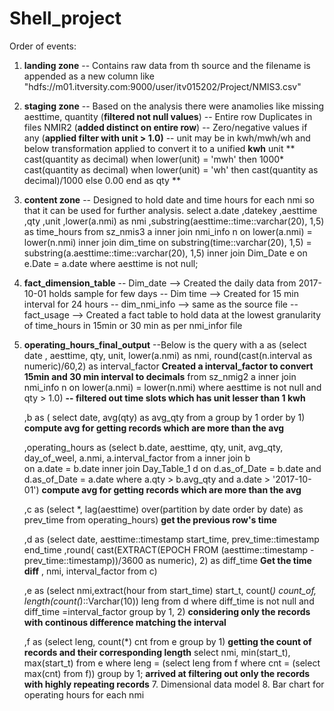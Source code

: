 # Shell_project
Order of events:

1. **landing zone**
   -- Contains raw data from th source and the filename is appended as a new column like     
      "hdfs://m01.itversity.com:9000/user/itv015202/Project/NMIS3.csv" 
2. **staging zone**
   -- Based on the analysis there were anamolies like missing aesttime, quantity (**filtered not null values**)
   -- Entire row Duplicates in files NMIR2 (**added distinct on entire row**)
   -- Zero/negative values if any (**applied filter with unit > 1.0)**
   -- unit may be in kwh/mwh/wh and below transformation applied to convert it to a unified **kwh** unit
   ** cast(quantity as decimal)
    when lower(unit) = 'mwh' then 1000* cast(quantity as decimal)
    when lower(unit) = 'wh' then cast(quantity as decimal)/1000 
    else  0.00 end as qty **
   
4. **content zone**
   -- Designed to hold date and time hours for each nmi so that it can be used for further analysis.
   select  a.date
   ,datekey
   ,aesttime
   ,qty
   ,unit
   ,lower(a.nmi) as nmi
   ,substring(aesttime::time::varchar(20), 1,5) as time_hours
   from sz_nmis3 a inner join
   nmi_info n on lower(a.nmi) = lower(n.nmi) 
   inner join dim_time on substring(time::varchar(20), 1,5) = substring(a.aesttime::time::varchar(20), 1,5)
   inner join Dim_Date e on e.Date = a.date
   where aesttime is not null;
   
5. **fact_dimension_table**
   -- Dim_date  --> Created the daily data from 2017-10-01 holds sample for few days
   -- Dim time  --> Created for 15 min interval for 24 hours
   -- dim_nmi_info  --> same as the source file
   -- fact_usage --> Created a fact table to hold data at the lowest granularity of time_hours in 15min or 30 min as per nmi_infor file
6. **operating_hours_final_output**
   --Below is the query 
   with a as (select  date , 
   aesttime,
   qty, 
   unit,
   lower(a.nmi) as nmi,
   round(cast(n.interval as numeric)/60,2) as interval_factor **Created a interval_factor to convert 15min and 30 min interval to decimals**
   from sz_nmig2 a inner join nmi_info n on lower(a.nmi) = lower(n.nmi) 
   where aesttime is not null 
   and qty > 1.0) **-- filtered out time slots which has unit lesser than 1 kwh**
   
   ,b as (
   select date, avg(qty) as avg_qty from a group by 1 order by 1) **compute avg for getting records which are more than the avg**
   
   ,operating_hours as 
   (select b.date, aesttime, qty, unit, avg_qty, day_of_weel, a.nmi, a.interval_factor
   from a inner join b  
   on a.date = b.date
   inner join Day_Table_1 d
   on d.as_of_Date = b.date
   and d.as_of_Date = a.date
   where a.qty > b.avg_qty and a.date > '2017-10-01') **compute avg for getting records which are more than the avg**
   
   ,c as (select *, lag(aesttime) over(partition by date order by date) 
   as prev_time from operating_hours) **get the previous row's time** 
   
   ,d as (select date,
   aesttime::timestamp start_time, prev_time::timestamp end_time
   ,round( cast(EXTRACT(EPOCH FROM (aesttime::timestamp - prev_time::timestamp))/3600 as numeric), 2) as diff_time **Get the time diff**
   , nmi, interval_factor from c) 
   
   ,e as (select nmi,extract(hour from start_time) start_t, count(*) count_of, length(count(*)::Varchar(10)) leng
   from d where diff_time is not null and diff_time =interval_factor group by 1, 2) **considering only the records with continous difference matching the interval**

   ,f as (select leng, count(*) cnt from e group by 1) **getting the count of records and their corresponding length**
   select nmi, min(start_t), max(start_t) from e where leng = 
   (select leng from f where cnt = (select max(cnt) from f)) group by 1;  **arrived at filtering out only the records with highly repeating records**
   7. Dimensional data model
   8. Bar chart for operating hours for each nmi
